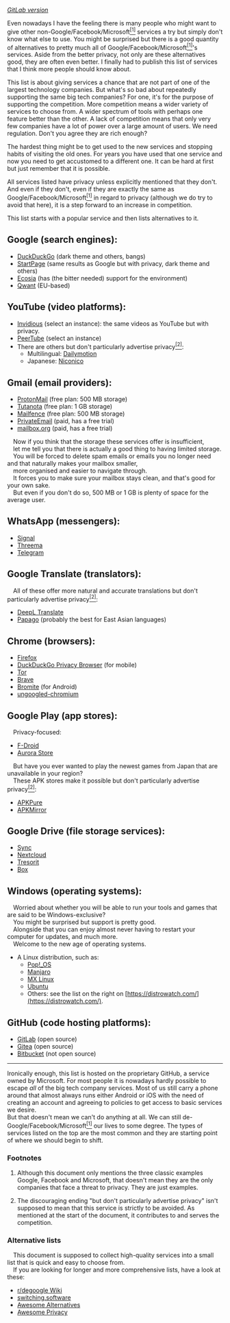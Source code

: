 *[GitLab version](https://gitlab.com/r00ster91/shifting)*

Even nowadays I have the feeling there is many people who might want to give other non-Google/Facebook/Microsoft[<sup>[1]</sup>](#f1) services a try but simply don't know what else to use. You might be surprised but there is a good quantity of alternatives to pretty much all of Google/Facebook/Microsoft[<sup>[1]</sup>](#f1)'s services. Aside from the better privacy, not only are these alternatives good, they are often even better. I finally had to publish this list of services that I think more people should know about.

This list is about giving services a chance that are not part of one of the largest technology companies. But what's so bad about repeatedly supporting the same big tech companies? For one, it's for the purpose of supporting the competition. More competition means a wider variety of services to choose from. A wider spectrum of tools with perhaps one feature better than the other. A lack of competition means that only very few companies have a lot of power over a large amount of users. We need regulation. Don't you agree they are rich enough?

The hardest thing might be to get used to the new services and stopping habits of visiting the old ones. For years you have used that one service and now you need to get accustomed to a different one. It can be hard at first but just remember that it is possible.

All services listed have privacy unless explicitly mentioned that they don't. And even if they don't, even if they are exactly the same as Google/Facebook/Microsoft[<sup>[1]</sup>](#f1) in regard to privacy (although we do try to avoid that here), it is a step forward to an increase in competition.

This list starts with a popular service and then lists alternatives to it.

## Google (search engines):

* [DuckDuckGo](https://duckduckgo.com/) (dark theme and others, bangs)
* [StartPage](https://www.startpage.com/) (same results as Google but with privacy, dark theme and others)
* [Ecosia](https://www.ecosia.org/) (has (the bitter needed) support for the environment)
* [Qwant](https://www.qwant.com/) (EU-based)

## YouTube (video platforms):

* [Invidious](https://invidio.us/) (select an instance): the same videos as YouTube but with privacy.
* [PeerTube](https://joinpeertube.org/instances#instances-list) (select an instance)
* There are others but don't particularly advertise privacy[<sup>[2]</sup>](#f2):
   * Multilingual: [Dailymotion](https://www.dailymotion.com/)
   * Japanese: [Niconico](https://www.nicovideo.jp/)

## Gmail (email providers):

* [ProtonMail](https://protonmail.com/) (free plan: 500 MB storage)
* [Tutanota](https://tutanota.com/) (free plan: 1 GB storage)
* [Mailfence](https://mailfence.com/) (free plan: 500 MB storage)
* [PrivateEmail](https://privateemail.com/) (paid, has a free trial)
* [mailbox.org](https://mailbox.org/en/) (paid, has a free trial)

&emsp;Now if you think that the storage these services offer is insufficient,<br>
&emsp;let me tell you that there is actually a good thing to having limited storage.<br>
&emsp;You will be forced to delete spam emails or emails you no longer need and that naturally makes your mailbox smaller,<br>
&emsp;more organised and easier to navigate through.<br>
&emsp;It forces you to make sure your mailbox stays clean, and that's good for your own sake.<br>
&emsp;But even if you don't do so, 500 MB or 1 GB is plenty of space for the average user.

## WhatsApp (messengers):

* [Signal](https://www.signal.org/)
* [Threema](https://threema.ch/)
* [Telegram](https://telegram.org/)

## Google Translate (translators):

&emsp;All of these offer more natural and accurate translations but don't particularly advertise privacy[<sup>[2]</sup>](#f2):

* [DeepL Translate](https://www.deepl.com/translator)
* [Papago](https://papago.naver.com/) (probably the best for East Asian languages)

## Chrome (browsers):

* [Firefox](https://www.mozilla.org/en-US/firefox/browsers/)
* [DuckDuckGo Privacy Browser](https://duckduckgo.com/app/) (for mobile)
* [Tor](https://www.torproject.org/)
* [Brave](https://brave.com/)
* [Bromite](https://www.bromite.org/) (for Android)
* [ungoogled-chromium](https://github.com/Eloston/ungoogled-chromium)

## Google Play (app stores):

&emsp;Privacy-focused:

* [F-Droid](https://f-droid.org/)
* [Aurora Store](https://gitlab.com/AuroraOSS/AuroraStore)

&emsp;But have you ever wanted to play the newest games from Japan that are unavailable in your region?<br>
&emsp;These APK stores make it possible but don't particularly advertise privacy[<sup>[2]</sup>](#f2):

* [APKPure](https://apkpure.com/)
* [APKMirror](https://www.apkmirror.com/)

## Google Drive (file storage services):

* [Sync](https://www.sync.com/)
* [Nextcloud](https://nextcloud.com/)
* [Tresorit](https://tresorit.com/)
* [Box](https://www.box.com/)

## Windows (operating systems):

&emsp;Worried about whether you will be able to run your tools and games that are said to be Windows-exclusive?<br>
&emsp;You might be surprised but support is pretty good.<br>
&emsp;Alongside that you can enjoy almost never having to restart your computer for updates, and much more.<br>
&emsp;Welcome to the new age of operating systems.

* A Linux distribution, such as:
   * [Pop!\_OS](https://pop.system76.com/)
   * [Manjaro](https://manjaro.org/)
   * [MX Linux](https://mxlinux.org/)
   * [Ubuntu](https://ubuntu.com/)
   * Others: see the list on the right on [https://distrowatch.com/](https://distrowatch.com/).

## GitHub (code hosting platforms):

* [GitLab](https://about.gitlab.com/) (open source)
* [Gitea](https://gitea.io/) (open source)
* [Bitbucket](https://bitbucket.org/) (not open source)

-----

Ironically enough, this list is hosted on the proprietary GitHub, a service owned by Microsoft. For most people it is nowadays hardly possible to escape *all* of the big tech company services. Most of us still carry a phone around that almost always runs either Android or iOS with the need of creating an account and agreeing to policies to get access to basic services we desire.  
But that doesn't mean we can't do anything at all. We can still de-Google/Facebook/Microsoft[<sup>[1]</sup>](#f1) our lives to some degree. The types of services listed on the top are the most common and they are starting point of where we should begin to shift.

### Footnotes

1. <span id="f1"></span>
Although this document only mentions the three classic examples Google, Facebook and Microsoft, that doesn't mean they are the only companies that face a threat to privacy. They are just examples.

2. <span id="f2"></span>
The discouraging ending "but don't particularly advertise privacy" isn't supposed to mean that this service is strictly to be avoided. As mentioned at the start of the document, it contributes to and serves the competition.

### Alternative lists

&emsp;This document is supposed to collect high-quality services into a small list that is quick and easy to choose from.<br>
&emsp;If you are looking for longer and more comprehensive lists, have a look at these:<br>
* [r/degoogle Wiki](https://www.reddit.com/r/degoogle/wiki/index)
* [switching.software](https://switching.software/)
* [Awesome Alternatives](https://gitlab.com/linuxcafefederation/awesome-alternatives)
* [Awesome Privacy](https://github.com/paulaime/Awesome-Privacy)
